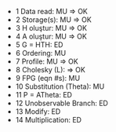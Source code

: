 * 1 Data read: MU => OK
* 2 Storage(s): MU => OK
* 3 H oluştur: MU => OK
* 4 A oluştur: MU => OK
* 5 G = HTH: ED
* 6 Ordering: MU
* 7 Profile: MU => OK
* 8 Cholesky (L): => OK
* 9 FPG (eqn #s): MU
* 10 Substitution (Theta): MU
* 11 P = ATheta: ED
* 12 Unobservable Branch: ED
* 13 Modify: ED
* 14 Multiplication: ED
